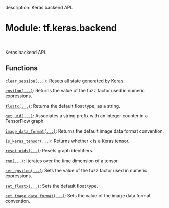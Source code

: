 description: Keras backend API.

<div itemscope itemtype="http://developers.google.com/ReferenceObject">
<meta itemprop="name" content="tf.keras.backend" />
<meta itemprop="path" content="Stable" />
</div>

# Module: tf.keras.backend

<!-- Insert buttons and diff -->

<table class="tfo-notebook-buttons tfo-api nocontent" align="left">

</table>



Keras backend API.



## Functions

[`clear_session(...)`](../../tf/keras/backend/clear_session.md): Resets all state generated by Keras.

[`epsilon(...)`](../../tf/keras/backend/epsilon.md): Returns the value of the fuzz factor used in numeric expressions.

[`floatx(...)`](../../tf/keras/backend/floatx.md): Returns the default float type, as a string.

[`get_uid(...)`](../../tf/keras/backend/get_uid.md): Associates a string prefix with an integer counter in a TensorFlow graph.

[`image_data_format(...)`](../../tf/keras/backend/image_data_format.md): Returns the default image data format convention.

[`is_keras_tensor(...)`](../../tf/keras/backend/is_keras_tensor.md): Returns whether `x` is a Keras tensor.

[`reset_uids(...)`](../../tf/keras/backend/reset_uids.md): Resets graph identifiers.

[`rnn(...)`](../../tf/keras/backend/rnn.md): Iterates over the time dimension of a tensor.

[`set_epsilon(...)`](../../tf/keras/backend/set_epsilon.md): Sets the value of the fuzz factor used in numeric expressions.

[`set_floatx(...)`](../../tf/keras/backend/set_floatx.md): Sets the default float type.

[`set_image_data_format(...)`](../../tf/keras/backend/set_image_data_format.md): Sets the value of the image data format convention.

